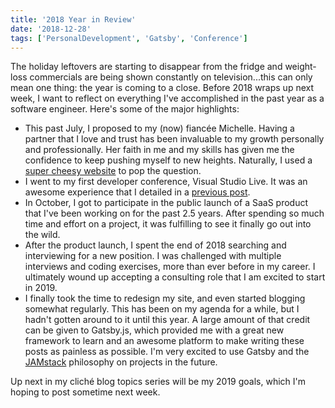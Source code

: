 ```yaml
---
title: '2018 Year in Review'
date: '2018-12-28'
tags: ['PersonalDevelopment', 'Gatsby', 'Conference']
---
```


The holiday leftovers are starting to disappear from the fridge and weight-loss commercials are being shown constantly on television...this can only mean one thing: the year is coming to a close. Before 2018 wraps up next week, I want to reflect on everything I've accomplished in the past year as a software engineer. Here's some of the major highlights:

- This past July, I proposed to my (now) fiancée Michelle. Having a partner that I love and trust has been invaluable to my growth personally and professionally. Her faith in me and my skills has given me the confidence to keep pushing myself to new heights. Naturally, I used a [super cheesy website](https://michellewillyoumarry.me) to pop the question.
- I went to my first developer conference, Visual Studio Live. It was an awesome experience that I detailed in a [previous post](../visual-studio-live-2018).
- In October, I got to participate in the public launch of a SaaS product that I've been working on for the past 2.5 years. After spending so much time and effort on a project, it was fulfilling to see it finally go out into the wild.
- After the product launch, I spent the end of 2018 searching and interviewing for a new position. I was challenged with multiple interviews and coding exercises, more than ever before in my career. I ultimately wound up accepting a consulting role that I am excited to start in 2019.
- I finally took the time to redesign my site, and even started blogging somewhat regularly. This has been on my agenda for a while, but I hadn't gotten around to it until this year. A large amount of that credit can be given to Gatsby.js, which provided me with a great new framework to learn and an awesome platform to make writing these posts as painless as possible. I'm very excited to use Gatsby and the [JAMstack](https://jamstack.org/) philosophy on projects in the future.

Up next in my cliché blog topics series will be my 2019 goals, which I'm hoping to post sometime next week.
